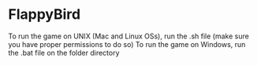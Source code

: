 # FlappyBird

To run the game on UNIX (Mac and Linux OSs), run the .sh file (make sure you have proper permissions to do so)
To run the game on Windows, run the .bat file on the folder directory
